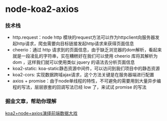 # node-koa2-axios

### 技术栈
* http.request：node http 模块的request方法可以作为httpclient向服务器发起http请求，爬虫需要向目标链接发起http请求来获得页面信息
 * cheerio：通过 http 请求到的页面信息，由于缺乏浏览器的dom解析，看起来就是一段凌乱的字符串，实在糟糕好在我们可以使用 cheerio 库将其解析为 dom ，这样我们就可以使用类似 jquery 的语法去分析页面信息
* koa2-static: koa-static静态资源中间件，可以访问到我们项目中的静态资源
* koa2-cors: 实现数据跨域ajax请求，这个方法关键是在服务器端进行配置
*  axios + promise：由于node单线程的特性，不可避免的需要用到大量异步编程的写法，层层嵌套的回调写法已经 low 了，来试试 promise 的写法

### 掘金文章，帮助你理解
[koa2+node+axios演绎前端数据大戏](https://juejin.im/editor/drafts/5b4160f4f265da0f83646849)
